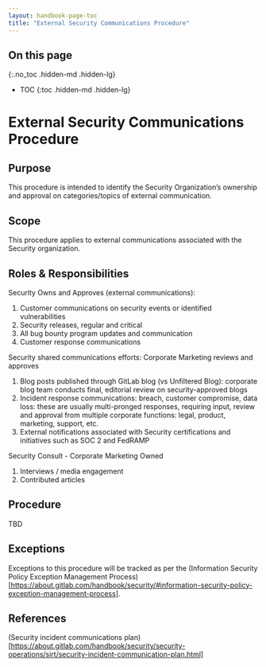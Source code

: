 ```yaml
---
layout: handbook-page-toc
title: "External Security Communications Procedure"
---
```


## On this page
{:.no_toc .hidden-md .hidden-lg}

- TOC
{:toc .hidden-md .hidden-lg}

# External Security Communications Procedure

## Purpose

This procedure is intended to identify the Security Organization’s ownership and approval on categories/topics of external communication.

## Scope
This procedure applies to external communications associated with the Security organization. 

## Roles & Responsibilities
Security Owns and Approves (external communications):
1. Customer communications on security events or identified vulnerabilities
1. Security releases, regular and critical
1. All bug bounty program updates and communication 
1. Customer response communications

Security shared communications efforts: Corporate Marketing reviews and approves
1. Blog posts published through GitLab blog (vs Unfiltered Blog): corporate blog team conducts final, editorial review on security-approved blogs 
1. Incident response communications: breach, customer compromise, data loss: these are usually multi-pronged responses, requiring input, review and approval from multiple corporate functions: legal, product, marketing, support, etc.
1. External notifications associated with Security certifications and initiatives such as SOC 2 and FedRAMP

Security Consult - Corporate Marketing Owned
1. Interviews / media engagement
1. Contributed articles

## Procedure
TBD

## Exceptions
Exceptions to this procedure will be tracked as per the (Information Security Policy Exception Management Process)[https://about.gitlab.com/handbook/security/#information-security-policy-exception-management-process].

## References
(Security incident communications plan)[https://about.gitlab.com/handbook/security/security-operations/sirt/security-incident-communication-plan.html]
